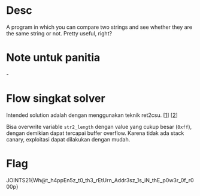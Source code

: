 # Desc

A program in which you can compare two strings and see whether they are the same string or not. Pretty useful, right?

# Note untuk panitia

\-

# Flow singkat solver

Intended solution adalah dengan menggunakan teknik ret2csu. [[1](https://ropemporium.com/challenge/ret2csu.html)] [[2](https://i.blackhat.com/briefings/asia/2018/asia-18-Marco-return-to-csu-a-new-method-to-bypass-the-64-bit-Linux-ASLR-wp.pdf)]

Bisa overwrite variable `str2_length` dengan value yang cukup besar (`0xff`), dengan demikian dapat tercapai buffer overflow. Karena tidak ada stack canary, exploitasi dapat dilakukan dengan mudah.

# Flag

JOINTS21{Wh@t_h4ppEn5z_t0_th3_rEtUrn_Addr3sz_1s_iN_thE_p0w3r_0f_r000p}
